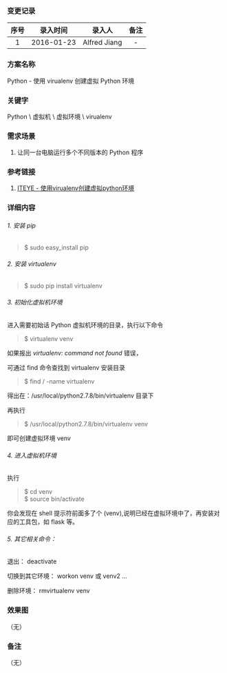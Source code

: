### 变更记录

| 序号 | 录入时间 | 录入人 | 备注 |
|:--------:|:--------:|:--------:|:--------:|
| 1 | 2016-01-23 | Alfred Jiang | - |

### 方案名称

Python - 使用 virualenv 创建虚拟 Python 环境

### 关键字

Python \ 虚拟机 \ 虚拟环境 \ virualenv

### 需求场景

1. 让同一台电脑运行多个不同版本的 Python 程序

### 参考链接

1. [ITEYE - 使用virualenv创建虚拟python环境](http://tcrct.iteye.com/blog/2173015)

### 详细内容

###### 1. 安装 pip

>$ sudo easy_install pip

###### 2. 安装 virtualenv

>$ sudo pip install virtualenv

###### 3. 初始化虚拟机环境

进入需要初始话 Python 虚拟机环境的目录，执行以下命令

>$ virtualenv venv 

如果报出 *virtualenv: command not found* 错误，

可通过 find 命令查找到 virtualenv 安装目录  

>$ find / -name virtualenv  

得出在：/usr/local/python2.7.8/bin/virtualenv 目录下

再执行

>$ /usr/local/python2.7.8/bin/virtualenv venv  

即可创建虚拟环境 venv

###### 4. 进入虚拟机环境

执行
>$ cd venv  
>$ source bin/activate   
  
你会发现在 shell 提示符前面多了个 (venv),说明已经在虚拟环境中了，再安装对应的工具包，如 flask 等。  
  
###### 5. 其它相关命令：  

退出： deactivate  

切换到其它环境： workon venv 或 venv2 ...  

删除环境： rmvirtualenv venv  

### 效果图
（无）

### 备注
（无）